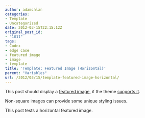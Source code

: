 ```yaml
---
author: adamchlan
categories:
- Template
- Uncategorized
date: 2012-03-15T22:15:12Z
original_post_id:
- "1011"
tags:
- Codex
- edge case
- featured image
- image
- template
title: 'Template: Featured Image (Horizontal)'
parent: "Variables"
url: /2012/03/15/template-featured-image-horizontal/
---
```


This post should display a <a title="Featured Images" href="http://en.support.wordpress.com/featured-images/#setting-a-featured-image" target="_blank">featured image</a>, if the theme <a title="Post Thumbnails" href="http://codex.wordpress.org/Post_Thumbnails" target="_blank">supports it</a>.

Non-square images can provide some unique styling issues.

This post tests a horizontal featured image.